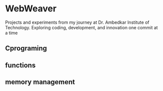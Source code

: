 # WebWeaver
Projects and experiments from my journey at Dr. Ambedkar Institute of Technology. Exploring coding, development, and innovation one commit at a time


## Cprograming
## functions

## memory management
